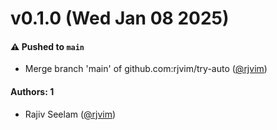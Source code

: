 # v0.1.0 (Wed Jan 08 2025)

#### ⚠️ Pushed to `main`

- Merge branch 'main' of github.com:rjvim/try-auto ([@rjvim](https://github.com/rjvim))

#### Authors: 1

- Rajiv Seelam ([@rjvim](https://github.com/rjvim))
